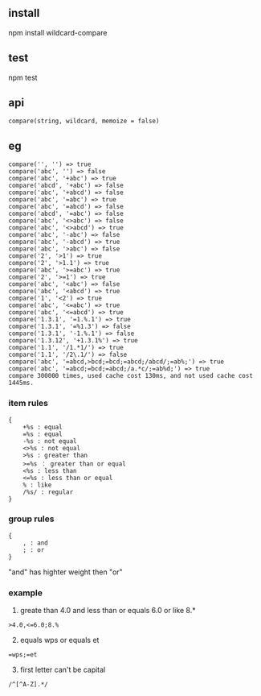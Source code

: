 ## install
npm install wildcard-compare

## test
npm test

## api
```
compare(string, wildcard, memoize = false)
```

## eg
```
compare('', '') => true
compare('abc', '') => false
compare('abc', '+abc') => true
compare('abcd', '+abc') => false
compare('abc', '+abcd') => false
compare('abc', '=abc') => true
compare('abc', '=abcd') => false
compare('abcd', '=abc') => false
compare('abc', '<>abc') => false
compare('abc', '<>abcd') => true
compare('abc', '-abc') => false
compare('abc', '-abcd') => true
compare('abc', '>abc') => false
compare('2', '>1') => true
compare('2', '>1.1') => true
compare('abc', '>=abc') => true
compare('2', '>=1') => true
compare('abc', '<abc') => false
compare('abc', '<abcd') => true
compare('1', '<2') => true
compare('abc', '<=abc') => true
compare('abc', '<=abcd') => true
compare('1.3.1', '=1.%.1') => true
compare('1.3.1', '=%1.3') => false
compare('1.3.1', '-1.%.1') => false
compare('1.3.12', '+1.3.1%') => true
compare('1.1', '/1.*1/') => true
compare('1.1', '/2\.1/') => false
compare('abc', '=abcd,>bcd;=bcd;=abcd;/abcd/;=ab%;') => true
compare('abc', '=abcd;=bcd;=abcd;/a.*c/;=ab%d;') => true
compare 300000 times, used cache cost 130ms, and not used cache cost 1445ms.
```

### item rules
```
{
    +%s : equal
    =%s : equal
    -%s : not equal
    <>%s : not equal
    >%s : greater than
    >=%s ： greater than or equal
    <%s : less than
    <=%s : less than or equal
    % : like
    /%s/ : regular
}
```

### group rules
```
{
    , : and
    ; : or
}
```
"and" has highter weight then "or"

### example
1. greate than 4.0 and less than or equals 6.0 or like 8.*
```
>4.0,<=6.0;8.%
```

2. equals wps or equals et
```
=wps;=et
```

3. first letter can't be capital
```
/^[^A-Z].*/
```
